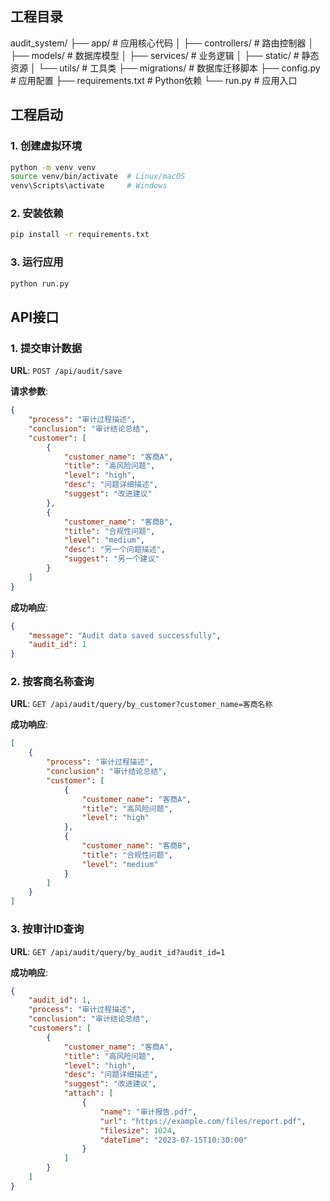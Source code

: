 
## 工程目录
audit_system/
├── app/                  # 应用核心代码
│   ├── controllers/      # 路由控制器
│   ├── models/           # 数据库模型
│   ├── services/         # 业务逻辑
│   ├── static/           # 静态资源
│   └── utils/            # 工具类
├── migrations/           # 数据库迁移脚本
├── config.py             # 应用配置
├── requirements.txt      # Python依赖
└── run.py                # 应用入口

## 工程启动
### 1. 创建虚拟环境

```bash
python -m venv venv
source venv/bin/activate  # Linux/macOS
venv\Scripts\activate     # Windows
```

### 2. 安装依赖

```bash
pip install -r requirements.txt
```

### 3. 运行应用

```bash
python run.py
```

## API接口
### 1. 提交审计数据

**URL**: `POST /api/audit/save`

**请求参数**:

```json
{
    "process": "审计过程描述",
    "conclusion": "审计结论总结",
    "customer": [
        {
            "customer_name": "客商A",
            "title": "高风险问题",
            "level": "high",
            "desc": "问题详细描述",
            "suggest": "改进建议"
        },
        {
            "customer_name": "客商B",
            "title": "合规性问题",
            "level": "medium",
            "desc": "另一个问题描述",
            "suggest": "另一个建议"
        }
    ]
}
```

**成功响应**:

```json
{
    "message": "Audit data saved successfully",
    "audit_id": 1
}
```

### 2. 按客商名称查询

**URL**: `GET /api/audit/query/by_customer?customer_name=客商名称`

**成功响应**:

```json
[
    {
        "process": "审计过程描述",
        "conclusion": "审计结论总结",
        "customer": [
            {
                "customer_name": "客商A",
                "title": "高风险问题",
                "level": "high"
            },
            {
                "customer_name": "客商B",
                "title": "合规性问题",
                "level": "medium"
            }
        ]
    }
]
```

### 3. 按审计ID查询

**URL**: `GET /api/audit/query/by_audit_id?audit_id=1`

**成功响应**:

```json
{
    "audit_id": 1,
    "process": "审计过程描述",
    "conclusion": "审计结论总结",
    "customers": [
        {
            "customer_name": "客商A",
            "title": "高风险问题",
            "level": "high",
            "desc": "问题详细描述",
            "suggest": "改进建议",
            "attach": [
                {
                    "name": "审计报告.pdf",
                    "url": "https://example.com/files/report.pdf",
                    "filesize": 1024,
                    "dateTime": "2023-07-15T10:30:00"
                }
            ]
        }
    ]
}
```

